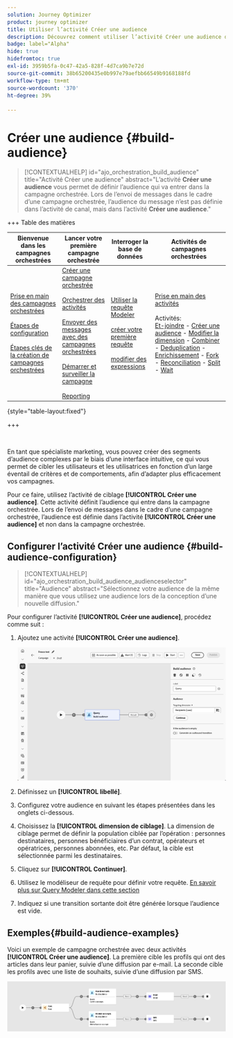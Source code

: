 ```yaml
---
solution: Journey Optimizer
product: journey optimizer
title: Utiliser l’activité Créer une audience
description: Découvrez comment utiliser l’activité Créer une audience dans une campagne orchestrée
badge: label="Alpha"
hide: true
hidefromtoc: true
exl-id: 3959b5fa-0c47-42a5-828f-4d7ca9b7e72d
source-git-commit: 38b65200435e0b997e79aefbb66549b9168188fd
workflow-type: tm+mt
source-wordcount: '370'
ht-degree: 39%

---
```


# Créer une audience {#build-audience}

>[!CONTEXTUALHELP]
>id="ajo_orchestration_build_audience"
>title="Activité Créer une audience"
>abstract="L’activité **Créer une audience** vous permet de définir l’audience qui va entrer dans la campagne orchestrée. Lors de l’envoi de messages dans le cadre d’une campagne orchestrée, l’audience du message n’est pas définie dans l’activité de canal, mais dans l’activité **Créer une audience**."

+++ Table des matières

| Bienvenue dans les campagnes orchestrées | Lancer votre première campagne orchestrée | Interroger la base de données | Activités de campagnes orchestrées |
|---|---|---|---|
| [Prise en main des campagnes orchestrées](../gs-orchestrated-campaigns.md)<br/><br/>[Étapes de configuration](../configuration-steps.md)<br/><br/>[Étapes clés de la création de campagnes orchestrées](../gs-campaign-creation.md) | [Créer une campagne orchestrée](../create-orchestrated-campaign.md)<br/><br/>[Orchestrer des activités](../orchestrate-activities.md)<br/><br/>[Envoyer des messages avec des campagnes orchestrées](../send-messages.md)<br/><br/>[Démarrer et surveiller la campagne](../start-monitor-campaigns.md)<br/><br/>[Reporting](../reporting-campaigns.md) | [Utiliser la requête Modeler](../orchestrated-rule-builder.md)<br/><br/>[créer votre première requête](../build-query.md)<br/><br/>[modifier des expressions](../edit-expressions.md) | [Prise en main des activités](about-activities.md)<br/><br/>Activités:<br/>[Et-joindre](and-join.md) - [Créer une audience](build-audience.md) - [Modifier la dimension](change-dimension.md) - [Combiner](combine.md) - [Deduplication](deduplication.md) - [Enrichissement](enrichment.md) - [Fork](fork.md) - [Reconciliation](reconciliation.md) - [Split](split.md) - [Wait](wait.md) |

{style="table-layout:fixed"}

+++

<br/>

En tant que spécialiste marketing, vous pouvez créer des segments d’audience complexes par le biais d’une interface intuitive, ce qui vous permet de cibler les utilisateurs et les utilisatrices en fonction d’un large éventail de critères et de comportements, afin d’adapter plus efficacement vos campagnes.

Pour ce faire, utilisez l’activité de ciblage **[!UICONTROL Créer une audience]**. Cette activité définit l’audience qui entre dans la campagne orchestrée. Lors de l’envoi de messages dans le cadre d’une campagne orchestrée, l’audience est définie dans l’activité **[!UICONTROL Créer une audience]** et non dans la campagne orchestrée.

## Configurer l’activité Créer une audience {#build-audience-configuration}

>[!CONTEXTUALHELP]
>id="ajo_orchestration_build_audience_audienceselector"
>title="Audience"
>abstract="Sélectionnez votre audience de la même manière que vous utilisez une audience lors de la conception d’une nouvelle diffusion."

Pour configurer l’activité **[!UICONTROL Créer une audience]**, procédez comme suit :

1. Ajoutez une activité **[!UICONTROL Créer une audience]**.

   ![](../assets/build-audience.png)

1. Définissez un **[!UICONTROL libellé]**.

1. Configurez votre audience en suivant les étapes présentées dans les onglets ci-dessous.

1. Choisissez la **[!UICONTROL dimension de ciblage]**. La dimension de ciblage permet de définir la population ciblée par l’opération : personnes destinataires, personnes bénéficiaires d’un contrat, opérateurs et opératrices, personnes abonnées, etc. Par défaut, la cible est sélectionnée parmi les destinataires.

1. Cliquez sur **[!UICONTROL Continuer]**.

1. Utilisez le modéliseur de requête pour définir votre requête. [En savoir plus sur Query Modeler dans cette section](../orchestrated-rule-builder.md)

1. Indiquez si une transition sortante doit être générée lorsque l’audience est vide.

## Exemples{#build-audience-examples}

Voici un exemple de campagne orchestrée avec deux activités **[!UICONTROL Créer une audience]**. La première cible les profils qui ont des articles dans leur panier, suivie d’une diffusion par e-mail. La seconde cible les profils avec une liste de souhaits, suivie d’une diffusion par SMS.

![](../assets/build-audience-2.png)
